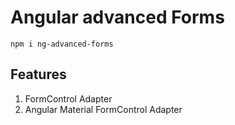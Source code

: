 # Angular advanced Forms

`npm i ng-advanced-forms`

## Features
1. FormControl Adapter
2. Angular Material FormControl Adapter 
